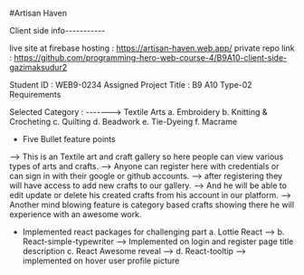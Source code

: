 #Artisan Haven

Client side info-----------

live site at firebase hosting : https://artisan-haven.web.app/
private repo link : https://github.com/programming-hero-web-course-4/B9A10-client-side-gazimaksudur2


Student ID : WEB9-0234
Assigned Project Title : B9 A10 Type-02 Requirements

Selected Category :
-------> Textile Arts
a. Embroidery
b. Knitting & Crocheting
c. Quilting
d. Beadwork
e. Tie-Dyeing
f. Macrame


* Five Bullet feature points

--> This is an Textile art and craft gallery so here people can view various types of arts and crafts.
--> Anyone can register here with credentials or can sign in with their google or github accounts.
--> after registering they will have access to add new crafts to our gallery.
--> And he will be able to edit update or delete his created crafts from his account in our platform.
--> Another mind blowing feature is category based crafts showing there he will experience with an awesome work.


* Implemented react packages for challenging part
a. Lottie React --> 
b. React-simple-typewriter --> Implemented on login and register page title description
c. React Awesome reveal -->
d. React-tooltip --> implemented on hover user profile picture